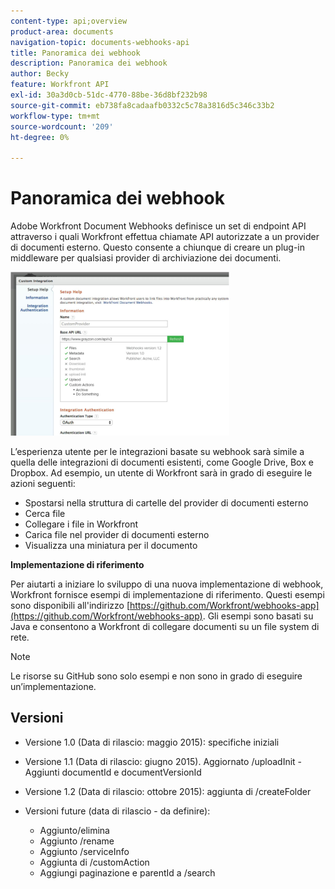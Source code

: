 ```yaml
---
content-type: api;overview
product-area: documents
navigation-topic: documents-webhooks-api
title: Panoramica dei webhook
description: Panoramica dei webhook
author: Becky
feature: Workfront API
exl-id: 30a3d0cb-51dc-4770-88be-36d8bf232b98
source-git-commit: eb738fa8cadaafb0332c5c78a3816d5c346c33b2
workflow-type: tm+mt
source-wordcount: '209'
ht-degree: 0%

---
```



# Panoramica dei webhook

Adobe Workfront Document Webhooks definisce un set di endpoint API attraverso i quali Workfront effettua chiamate API autorizzate a un provider di documenti esterno. Questo consente a chiunque di creare un plug-in middleware per qualsiasi provider di archiviazione dei documenti.

![](assets/mceclip0-350x262.png)

L’esperienza utente per le integrazioni basate su webhook sarà simile a quella delle integrazioni di documenti esistenti, come Google Drive, Box e Dropbox. Ad esempio, un utente di Workfront sarà in grado di eseguire le azioni seguenti:

* Spostarsi nella struttura di cartelle del provider di documenti esterno
* Cerca file
* Collegare i file in Workfront
* Carica file nel provider di documenti esterno
* Visualizza una miniatura per il documento

**Implementazione di riferimento**

Per aiutarti a iniziare lo sviluppo di una nuova implementazione di webhook, Workfront fornisce esempi di implementazione di riferimento. Questi esempi sono disponibili all&#39;indirizzo [https://github.com/Workfront/webhooks-app](https://github.com/Workfront/webhooks-app). Gli esempi sono basati su Java e consentono a Workfront di collegare documenti su un file system di rete. 

>[!NOTE]
>
>Le risorse su GitHub sono solo esempi e non sono in grado di eseguire un’implementazione.

## Versioni

* Versione 1.0 (Data di rilascio: maggio 2015): specifiche iniziali

* Versione 1.1 (Data di rilascio: giugno 2015). Aggiornato /uploadInit - Aggiunti documentId e documentVersionId

* Versione 1.2 (Data di rilascio: ottobre 2015): aggiunta di /createFolder

* Versioni future (data di rilascio - da definire):

   * Aggiunto/elimina
   * Aggiunto /rename
   * Aggiunto /serviceInfo
   * Aggiunta di /customAction
   * Aggiungi paginazione e parentId a /search

